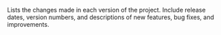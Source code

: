 Lists the changes made in each version of the project. Include release dates, version numbers, and descriptions of new features, bug fixes, and improvements.
